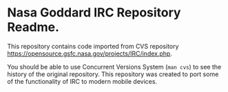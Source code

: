 # Nasa Goddard IRC Repository Readme.

This repository contains code imported from CVS repository https://opensource.gsfc.nasa.gov/projects/IRC/index.php.

You should be able to use Concurrent Versions System (`man cvs`) to see the history of the original repository.
This repository was created to port some of the functionality of IRC to modern mobile devices.

